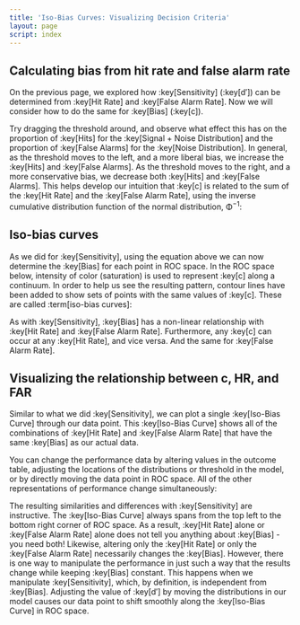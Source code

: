 ```yaml
---
title: 'Iso-Bias Curves: Visualizing Decision Criteria'
layout: page
script: index
---
```


## Calculating bias from hit rate and false alarm rate

On the previous page, we explored how :key[Sensitivity] (:key[d′]) can be determined from :key[Hit
Rate] and :key[False Alarm Rate]. Now we will consider how to do the same for :key[Bias] (:key[c]).

<sdt-example-interactive order="trm">
  <sdt-model interactive threshold bias distributions sensitivity color="outcome"></sdt-model>
</sdt-example-interactive>

Try dragging the threshold around, and observe what effect this has on the proportion of :key[Hits]
for the :key[Signal + Noise Distribution] and the proportion of :key[False Alarms] for the
:key[Noise Distribution]. In general, as the threshold moves to the left, and a more liberal bias,
we increase the :key[Hits] and :key[False Alarms]. As the threshold moves to the right, and a more
conservative bias, we decrease both :key[Hits] and :key[False Alarms]. This helps develop our
intuition that :key[c] is related to the sum of the :key[Hit Rate] and the :key[False Alarm Rate],
using the inverse cumulative distribution function of the normal distribution, <span
class="math-greek">Φ</span><sup class="exp">−1</sup>:

<sdt-equation-hrfar2c></sdt-equation-hrfar2c>

<sdt-equation-hrfar2c numeric interactive hit-rate=".5" false-alarm-rate=".5">
  </sdt-equation-hrfar2c>

## Iso-bias curves

As we did for :key[Sensitivity], using the equation above we can now determine the :key[Bias] for
each point in ROC space. In the ROC space below, intensity of color (saturation) is used to
represent :key[c] along a continuum. In order to help us see the resulting pattern, contour lines
have been added to show sets of points with the same values of :key[c]. These are called
:term[iso-bias curves]:

<sdt-example-interactive>
  <roc-space contour="bias" point="none" iso-d="none" iso-c="none"></roc-space>
</sdt-example-interactive>

As with :key[Sensitivity], :key[Bias] has a non-linear relationship with :key[Hit Rate] and
:key[False Alarm Rate]. Furthermore, any :key[c] can occur at any :key[Hit Rate], and vice versa.
And the same for :key[False Alarm Rate].

## Visualizing the relationship between <span class="math-var">c</span>, HR, and FAR

Similar to what we did :key[Sensitivity], we can plot a single :key[Iso-Bias Curve] through our data
point. This :key[Iso-Bias Curve] shows all of the combinations of :key[Hit Rate] and
:key[False Alarm Rate] that have the same :key[Bias] as our actual data.

You can change the performance data by altering values in the outcome table, adjusting the locations
of the distributions or threshold in the model, or by directly moving the data point in ROC space.
All of the other representations of performance change simultaneously:

<sdt-example-interactive>
  <detectable-table interactive numeric summary="stimulusRates accuracy"
    hits="80" misses="20" false-alarms="10" correct-rejections="90"></detectable-table>
  <roc-space interactive point="all" iso-d="none" iso-c="all"></roc-space>
  <sdt-model interactive threshold bias distributions sensitivity color="outcome"></sdt-model>
</sdt-example-interactive>

The resulting similarities and differences with :key[Sensitivity] are instructive. The :key[Iso-Bias
Curve] always spans from the top left to the bottom right corner of ROC space. As a result, :key[Hit
Rate] alone or :key[False Alarm Rate] alone does not tell you anything about :key[Bias] - you need
both! Likewise, altering only the :key[Hit Rate] or only the :key[False Alarm Rate] necessarily
changes the :key[Bias]. However, there is one way to manipulate the performance in just such a way
that the results change while keeping :key[Bias] constant. This happens when we manipulate
:key[Sensitivity], which, by definition, is independent from :key[Bias]. Adjusting the value of
:key[d′] by moving the distributions in our model causes our data point to shift smoothly along the
:key[Iso-Bias Curve] in ROC space.
